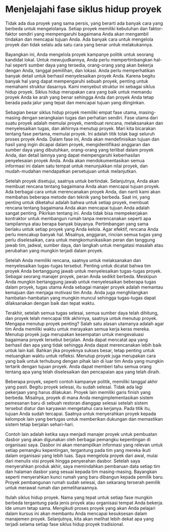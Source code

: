 # Menjelajahi fase siklus hidup proyek

Tidak ada dua proyek yang sama persis, yang berarti ada banyak cara yang berbeda untuk mengelolanya. Setiap proyek memiliki kebutuhan dan faktor-faktor sendiri yang mempengaruhi bagaimana Anda akan mengambil tindakan dan mencapai tujuan Anda. Ada banyak cara untuk mengelola proyek dan tidak selalu ada satu cara yang benar untuk melakukannya.

Bayangkan ini, Anda mengelola proyek kampanye politik untuk seorang kandidat lokal. Untuk mewujudkannya, Anda perlu mempertimbangkan hal-hal seperti sumber daya yang tersedia, orang-orang yang akan bekerja dengan Anda, tanggal pemilihan, dan lokasi. Anda perlu memperhatikan banyak detail untuk berhasil menyelesaikan proyek Anda. Karena begitu banyak hal yang dapat mempengaruhi sebuah proyek, penting untuk memahami struktur dasarnya. Kami menyebut struktur ini sebagai siklus hidup proyek. Siklus hidup merupakan cara yang baik untuk memandu proyek Anda ke arah yang benar sehingga Anda dan proyek Anda tetap berada pada jalur yang tepat dan mencapai tujuan yang diinginkan.

Sebagian besar siklus hidup proyek memiliki empat fase utama, masing-masing dengan serangkaian tugas dan perhatian sendiri. Fase utama dari suatu proyek adalah memulai proyek, membuat rencana, melaksanakan dan menyelesaikan tugas, dan akhirnya menutup proyek. Mari kita bicarakan tentang fase pertama, memulai proyek. Ini adalah titik tolak bagi seluruh proses proyek Anda. Dalam fase ini, Anda akan mendefinisikan tujuan dan hasil yang ingin dicapai dalam proyek, mengidentifikasi anggaran dan sumber daya yang dibutuhkan, orang-orang yang terlibat dalam proyek Anda, dan detail lainnya yang dapat mempengaruhi keberhasilan penyelesaian proyek Anda. Anda akan mendokumentasikan semua informasi ini dalam satu tempat untuk menunjukkan nilai proyek, dan mudah-mudahan mendapatkan persetujuan untuk melanjutkan.

Setelah proyek disetujui, saatnya untuk bertindak. Selanjutnya, Anda akan membuat rencana tentang bagaimana Anda akan mencapai tujuan proyek. Ada berbagai cara untuk merencanakan proyek Anda, dan nanti kami akan membahas beberapa metode dan teknik yang berbeda. Saat ini, yang penting untuk diketahui adalah bahwa untuk setiap proyek, membuat rencana tentang bagaimana Anda akan mencapai tujuan Anda adalah sangat penting. Pikirkan tentang ini. Anda tidak bisa mempekerjakan kontraktor untuk membangun rumah tanpa merencanakan seperti apa tampilannya atau berapa banyak biayanya. Pertimbangan yang sama berlaku untuk setiap proyek yang Anda kelola. Agar efektif, rencana Anda perlu mencakup banyak hal. Misalnya, anggaran, rincian semua tugas yang perlu diselesaikan, cara untuk mengkomunikasikan peran dan tanggung jawab tim, jadwal, sumber daya, dan langkah untuk mengatasi masalah atau perubahan yang mungkin terjadi dalam proyek.

Setelah Anda memiliki rencana, saatnya untuk melaksanakan dan menyelesaikan tugas-tugas tersebut. Penting untuk dicatat bahwa tim proyek Anda bertanggung jawab untuk menyelesaikan tugas-tugas proyek. Sebagai seorang manajer proyek, peran Anda sedikit berbeda. Meskipun Anda mungkin bertanggung jawab untuk menyelesaikan beberapa tugas dalam proyek, tugas utama Anda sebagai manajer proyek adalah memantau kemajuan dan menjaga motivasi tim Anda. Anda juga menghilangkan hambatan-hambatan yang mungkin muncul sehingga tugas-tugas dapat dilaksanakan dengan baik dan tepat waktu.

Terakhir, setelah semua tugas selesai, semua sumber daya telah dihitung, dan proyek telah mencapai titik akhirnya, saatnya untuk menutup proyek. Mengapa menutup proyek penting? Salah satu alasan utamanya adalah agar tim Anda memiliki waktu untuk merayakan semua kerja keras mereka. Menutup proyek juga merupakan kesempatan untuk mengevaluasi bagaimana proyek tersebut berjalan. Anda dapat mencatat apa yang berhasil dan apa yang tidak sehingga Anda dapat merencanakan lebih baik untuk lain kali. Bahkan jika proyeknya sukses besar, tetap penting untuk meluangkan waktu untuk refleksi. Menutup proyek juga merupakan cara yang baik untuk terhubung dengan pihak lain di luar tim Anda yang mungkin tertarik dengan tujuan proyek. Anda dapat memberi tahu semua orang tentang apa yang telah diselesaikan dan pencapaian apa yang telah diraih.

Beberapa proyek, seperti contoh kampanye politik, memiliki tanggal akhir yang pasti. Begitu proyek selesai, itu sudah selesai. Tidak ada lagi pekerjaan yang harus dilakukan. Proyek lain memiliki garis finish yang berbeda. Misalnya, proyek di mana Anda mengimplementasikan sistem pemesanan baru di sebuah restoran dianggap selesai setelah sistem tersebut diatur dan karyawan mengetahui cara kerjanya. Pada titik itu, tujuan Anda sudah tercapai. Saatnya untuk menyerahkan proyek kepada kelompok lain yang bertugas untuk memberikan dukungan dan memastikan sistem tetap berjalan sehari-hari.

Contoh lain adalah ketika saya menjadi manajer proyek untuk pembuatan dasbor yang akan digunakan oleh berbagai pemangku kepentingan di organisasi saya. Dasbor ini akan menampilkan informasi yang relevan untuk setiap pemangku kepentingan, tergantung pada tim yang mereka ikuti dalam organisasi yang lebih luas. Saya mengelola proyek dari awal, mulai dari menulis visi proyek hingga penyerahan dasbor. Setelah saya menyerahkan produk akhir, saya memindahkan pembaruan data setiap tim dan halaman dasbor yang sesuai kepada tim masing-masing. Bayangkan seperti menyerahkan kunci rumah yang baru dibangun kepada pemilik baru. Proyek pembangunan rumah sudah selesai, dan sekarang terserah pemilik untuk merawat rumah dan pemeliharaannya.

Itulah siklus hidup proyek. Nama yang tepat untuk setiap fase mungkin berbeda tergantung pada jenis proyek atau organisasi tempat Anda bekerja. Ide umum tetap sama. Mengikuti proses proyek yang akan Anda pelajari dalam kursus ini akan membantu Anda mencapai kesuksesan dalam manajemen proyek. Selanjutnya, kita akan melihat lebih dekat apa yang terjadi selama setiap fase siklus hidup proyek tradisional.